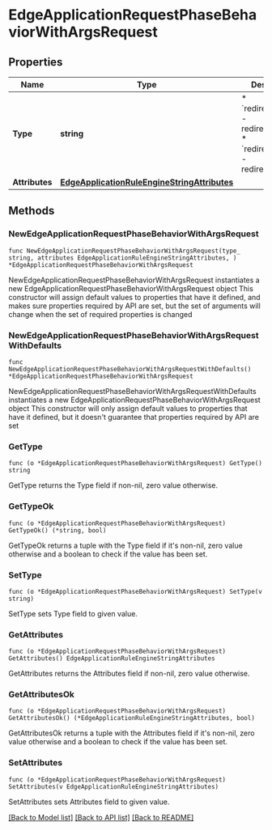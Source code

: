 # EdgeApplicationRequestPhaseBehaviorWithArgsRequest

## Properties

Name | Type | Description | Notes
------------ | ------------- | ------------- | -------------
**Type** | **string** | * &#x60;redirect_to_301&#x60; - redirect_to_301 * &#x60;redirect_to_302&#x60; - redirect_to_302 | 
**Attributes** | [**EdgeApplicationRuleEngineStringAttributes**](EdgeApplicationRuleEngineStringAttributes.md) |  | 

## Methods

### NewEdgeApplicationRequestPhaseBehaviorWithArgsRequest

`func NewEdgeApplicationRequestPhaseBehaviorWithArgsRequest(type_ string, attributes EdgeApplicationRuleEngineStringAttributes, ) *EdgeApplicationRequestPhaseBehaviorWithArgsRequest`

NewEdgeApplicationRequestPhaseBehaviorWithArgsRequest instantiates a new EdgeApplicationRequestPhaseBehaviorWithArgsRequest object
This constructor will assign default values to properties that have it defined,
and makes sure properties required by API are set, but the set of arguments
will change when the set of required properties is changed

### NewEdgeApplicationRequestPhaseBehaviorWithArgsRequestWithDefaults

`func NewEdgeApplicationRequestPhaseBehaviorWithArgsRequestWithDefaults() *EdgeApplicationRequestPhaseBehaviorWithArgsRequest`

NewEdgeApplicationRequestPhaseBehaviorWithArgsRequestWithDefaults instantiates a new EdgeApplicationRequestPhaseBehaviorWithArgsRequest object
This constructor will only assign default values to properties that have it defined,
but it doesn't guarantee that properties required by API are set

### GetType

`func (o *EdgeApplicationRequestPhaseBehaviorWithArgsRequest) GetType() string`

GetType returns the Type field if non-nil, zero value otherwise.

### GetTypeOk

`func (o *EdgeApplicationRequestPhaseBehaviorWithArgsRequest) GetTypeOk() (*string, bool)`

GetTypeOk returns a tuple with the Type field if it's non-nil, zero value otherwise
and a boolean to check if the value has been set.

### SetType

`func (o *EdgeApplicationRequestPhaseBehaviorWithArgsRequest) SetType(v string)`

SetType sets Type field to given value.


### GetAttributes

`func (o *EdgeApplicationRequestPhaseBehaviorWithArgsRequest) GetAttributes() EdgeApplicationRuleEngineStringAttributes`

GetAttributes returns the Attributes field if non-nil, zero value otherwise.

### GetAttributesOk

`func (o *EdgeApplicationRequestPhaseBehaviorWithArgsRequest) GetAttributesOk() (*EdgeApplicationRuleEngineStringAttributes, bool)`

GetAttributesOk returns a tuple with the Attributes field if it's non-nil, zero value otherwise
and a boolean to check if the value has been set.

### SetAttributes

`func (o *EdgeApplicationRequestPhaseBehaviorWithArgsRequest) SetAttributes(v EdgeApplicationRuleEngineStringAttributes)`

SetAttributes sets Attributes field to given value.



[[Back to Model list]](../README.md#documentation-for-models) [[Back to API list]](../README.md#documentation-for-api-endpoints) [[Back to README]](../README.md)



